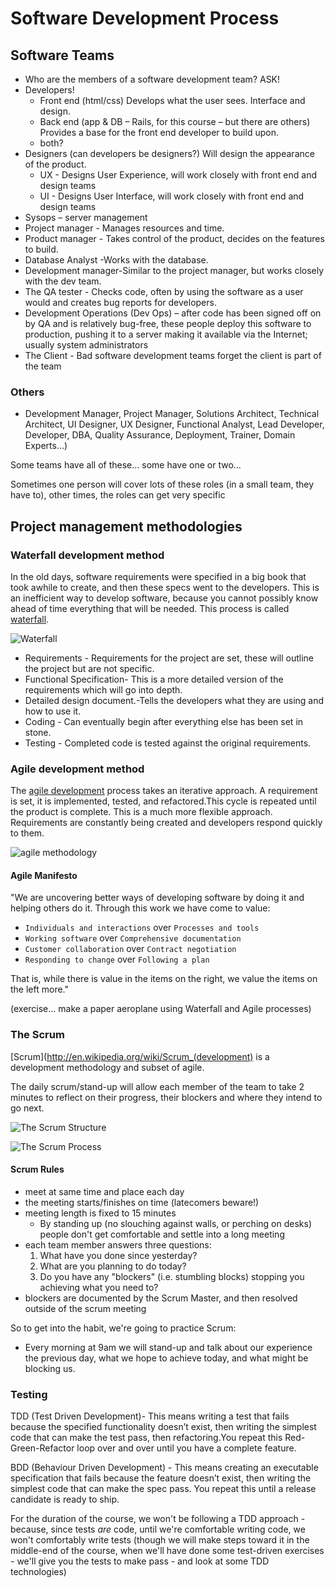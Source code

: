 # Software Development Process

## Software Teams
- Who are the members of a software development team? ASK!
- Developers!
  - Front end (html/css) Develops what the user sees. Interface and design.
  - Back end (app & DB – Rails, for this course – but there are others) Provides a base for the front end developer to build upon.
  - both?
- Designers (can developers be designers?) Will design the appearance of the product.
  - UX - Designs User Experience, will work closely with front end and design teams
  - UI - Designs User Interface, will work closely with front end and design teams
- Sysops – server management
- Project manager - Manages resources and time.
- Product manager - Takes control of the product, decides on the features to build.
- Database Analyst -Works with the database.
- Development manager-Similar to the project manager, but works closely with the dev team.
- The QA tester - Checks code, often by using the software as a user would and creates bug reports for developers.
 - Development Operations (Dev Ops) – after code has been signed off on by QA and is relatively bug-free, these people deploy this software to production, pushing it to a server making it available via the Internet; usually system administrators
- The Client - Bad software development teams forget the client is part of the team

### Others
- Development Manager, Project Manager, Solutions Architect, Technical Architect, UI Designer, UX Designer, Functional Analyst, Lead Developer, Developer, DBA, Quality Assurance, Deployment, Trainer, Domain Experts...)

Some teams have all of these... some have one or two...

Sometimes one person will cover lots of these roles (in a small team, they have to), other times, the roles can get very specific


## Project management methodologies

### Waterfall development method
In the old days, software requirements were specified in a big book that took awhile to create, and then these specs went to the developers. This is an inefficient way to develop software, because you cannot possibly know ahead of time everything that will be needed. This process is called [waterfall](http://en.wikipedia.org/wiki/Waterfall_model).

![Waterfall](https://lh6.googleusercontent.com/4vI2oaCcyGSiKOV5kAgQ7CLUoKTwZVtfgfnrBtsn08uazGgvo5DHy0vrTCwQ1_188i0w5gHfrFi6p_QoFo7jvOKSgAG6oTGWXdpPAlHg8FiLZkU4CSa8i4F1SA "Waterfall Diagram")

* Requirements -  Requirements for the project are set, these will outline the project but are not specific.
* Functional Specification- This is a more detailed version of the requirements which will go into depth.
* Detailed design document.-Tells the developers what they are using and how to use it.
* Coding -  Can eventually begin after everything else has been set in stone.
* Testing - Completed code is tested against the original requirements.

### Agile development method
The [agile development](http://en.wikipedia.org/wiki/Agile_software_development) process takes an iterative approach. A requirement is set, it is implemented, tested, and refactored.This cycle is repeated until the product is complete. This is a much more flexible approach. Requirements are constantly being created and developers respond quickly to them.

![agile methodology](https://lh4.googleusercontent.com/n7nGFgC0WjFehArQ-YpF6amxpX7ssv3VI8G7Yd-zDlxs3yJK2hAy-fDiRZ-6JKqdNzidcbKJPEIsSzmWviVWI7WRJ9ZA6fvxjlCxgldYxm9CBxO9trT61QFlvA)

#### Agile Manifesto

"We are uncovering better ways of developing software by doing it and helping others do it. Through this work we have come to value:

- `Individuals and interactions` over `Processes and tools`
- `Working software` over `Comprehensive documentation`
- `Customer collaboration` over `Contract negotiation`
- `Responding to change` over `Following a plan`

That is, while there is value in the items on the right, we value the items on the left more."

(exercise... make a paper aeroplane using Waterfall and Agile processes)

### The Scrum
[Scrum](http://en.wikipedia.org/wiki/Scrum_(development) is a development methodology and subset of agile. 

The daily scrum/stand-up will allow each member of the team to take 2 minutes to reflect on their progress, their blockers and where they intend to go next.

![The Scrum Structure](https://lh5.googleusercontent.com/bun08_PrsvZaZosJRqKvZKgkhNDeYD3bVsnGHV2JzmGCF72S1Da3OwUQEno2bEQy89t-MRUpfIEyBXwTZ5oBOBXeHc_39h1hXWrpeArfJfgFCfHCEmUy4kWO-A "THE SCRUM")

![The Scrum Process](https://lh3.googleusercontent.com/XhlGKtWQC6kXZ84mN3aSzVqnZVPXSqJDJT0rAiWu3bxmajD9AaV-qfJeevYPiT9NLPs1DufWCUJ4ZuLUFJhZhghOazA_wIXXcWFBI-pe3dL6fIOmmj2Pzmmo_Q "THE SCRUM")

#### Scrum Rules

* meet at same time and place each day
* the meeting starts/finishes on time (latecomers beware!)
* meeting length is fixed to 15 minutes
  - By standing up (no slouching against walls, or perching on desks) people don't get comfortable and settle into a long meeting
* each team member answers three questions:
  1. What have you done since yesterday?
  2. What are you planning to do today?
  3. Do you have any "blockers" (i.e. stumbling blocks) stopping you achieving what you need to?
* blockers are documented by the Scrum Master, and then resolved outside of the scrum meeting

So to get into the habit, we're going to practice Scrum:

  - Every morning at 9am we will stand-up and talk about our experience the previous day, what we hope to achieve today, and what might be blocking us.


### Testing

TDD (Test Driven Development)- This means writing a test that fails because the specified functionality doesn’t exist, then writing the simplest code that can make the test pass, then refactoring.You repeat this Red-Green-Refactor loop over and over until you have a complete feature.

BDD (Behaviour Driven Development) - This means creating an executable specification that fails because the feature doesn’t exist, then writing the simplest code that can make the spec pass. You repeat this until a release candidate is ready to ship.

For the duration of the course, we won't be following a TDD approach - because, since tests *are* code, until we're comfortable writing code, we won't comfortably write tests (though we will make steps toward it in the middle-end of the course, when we'll have done some test-driven exercises - we'll give you the tests to make pass - and look at some TDD technologies)


